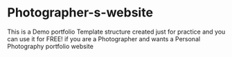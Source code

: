# Photographer-s-website
This is a Demo portfolio Template structure created just for practice and you can use it for FREE! if you are a Photographer and wants a Personal Photography portfolio website
